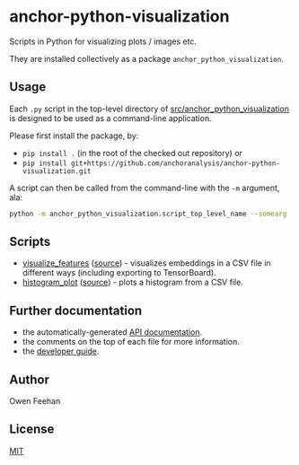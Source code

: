 # anchor-python-visualization

Scripts in Python for visualizing plots / images etc.

They are installed collectively as a package `anchor_python_visualization`.

## Usage

Each `.py` script in the top-level directory of [src/anchor_python_visualization](https://github.com/anchoranalysis/anchor-python-visualization/tree/master/src/anchor_python_visualization) is designed to be used as a command-line application.

Please first install the package, by:

* `pip install .` (in the root of the checked out repository) or
* `pip install git+https://github.com/anchoranalysis/anchor-python-visualization.git`

A script can then be called from the command-line with the `-m` argument, ala:

```bash
python -m anchor_python_visualization.script_top_level_name --somearg
```

## Scripts

* [visualize_features](https://www.anchoranalysis.org/anchor-python-visualization/autoapi/visualize_features/index.html) ([source](https://github.com/anchoranalysis/anchor-python-visualization/blob/master/src/anchor_python_visualization/visualize_features.py)) - visualizes embeddings in a CSV file in different ways (including exporting to TensorBoard).
* [histogram_plot](https://www.anchoranalysis.org/anchor-python-visualization/autoapi/histogram_plot/index.html) ([source](https://github.com/anchoranalysis/anchor-python-visualization/blob/master/src/anchor_python_visualization/histogram_plot.py)) - plots a histogram from a CSV file.

## Further documentation

* the automatically-generated [API documentation](https://www.anchoranalysis.org/anchor-python-visualization/).
* the comments on the top of each file for more information.
* the [developer guide](https://www.anchoranalysis.org/developer_guide_repositories_anchor_python_visualization.html).

## Author

Owen Feehan

## License

[MIT](LICENSE)